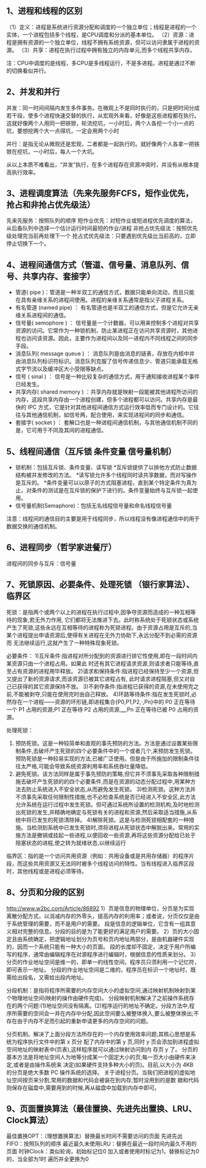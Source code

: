 ## 1、进程和线程的区别

（1）定义：进程是系统进行资源分配和调度的一个独立单位；线程是进程的一个实体，一个进程包括多个线程，是CPU调度和分派的基本单位。
（2）资源：进程是拥有资源的一个独立单位，线程不拥有系统资源，但可以访问隶属于进程的资源。
（3）共享：进程在执行过程中拥有独立的内存单元,而多个线程共享内存。

注：CPU中调度的是线程，多CPU是多线程运行，不是多进程。进程是通过不断的切换看似并行。

## 2、并发和并行

并发：同一时间间隔内发生多件事务。在微观上不是同时执行的，只是把时间分成若干段，使多个进程快速交替的执行，从宏观外来看，好像是这些进程都在执行。这就好像两个人用同一把铁锨，轮流挖坑，一小时后，两个人各挖一个小一点的坑，要想挖两个大一点得坑，一定会用两个小时

并行：是指无论从微观还是宏观，二者都是一起执行的。就好像两个人各拿一把铁锨在挖坑，一小时后，每人一个大坑。 

从以上本质不难看出，“并发”执行，在多个进程存在资源冲突时，并没有从根本提高执行效率。

## 3、进程调度算法（先来先服务FCFS，短作业优先，抢占和非抢占优先级法） 

先来先服务：按照队列的顺序
短作业优先：对短作业或短进程优先调度的算法，从后备队列中选择一个估计运行时间最短的作业/进程
非抢占优先级法：按照优先级处理完当前再处理下一个
抢占式优先级法：只要遇到优先级比当前高的，立即停止切换下一个。

## 4、进程间通信方式（管道、信号量、消息队列、信号、共享内存、套接字）

- 管道( pipe )：管道是一种半双工的通信方式，数据只能单向流动，而且只能在具有亲缘关系的进程间使用。进程的亲缘关系通常是指父子进程关系。
- 有名管道 (named pipe) ： 有名管道也是半双工的通信方式，但是它允许无亲缘关系进程间的通信。
- 信号量( semophore ) ： 信号量是一个计数器，可以用来控制多个进程对共享资源的访问。它常作为一种锁机制，防止某进程正在访问共享资源时，其他进程也访问该资源。因此，主要作为进程间以及同一进程内不同线程之间的同步手段。
- 消息队列( message queue ) ： 消息队列是由消息的链表，存放在内核中并由消息队列标识符标识。消息队列克服了信号传递信息少、管道只能承载无格式字节流以及缓冲区大小受限等缺点。
- 信号 ( sinal ) ： 信号是一种比较复杂的通信方式，用于通知接收进程某个事件已经发生。
- 共享内存( shared memory ) ：共享内存就是映射一段能被其他进程所访问的内存，这段共享内存由一个进程创建，但多个进程都可以访问。共享内存是最快的 IPC 方式，它是针对其他进程间通信方式运行效率低而专门设计的。它往往与其他通信机制，如信号两，配合使用，来实现进程间的同步和通信。
- 套接字( socket ) ： 套解口也是一种进程间通信机制，与其他通信机制不同的是，它可用于不同及其间的进程通信。

## 5、线程间通信（互斥锁 条件变量 信号量机制） 

- 锁机制：包括互斥锁、条件变量、读写锁
   *互斥锁提供了以排他方式防止数据结构被并发修改的方法。
   *读写锁允许多个线程同时读共享数据，而对写操作是互斥的。
   *条件变量可以以原子的方式阻塞进程，直到某个特定条件为真为止。对条件的测试是在互斥锁的保护下进行的。条件变量始终与互斥锁一起使用。
- 信号量机制(Semaphore)：包括无名线程信号量和命名线程信号量
   
注意：线程间的通信目的主要是用于线程同步，所以线程没有像进程通信中的用于数据交换的通信机制。

## 6、进程同步（哲学家进餐厅）

进程间的同步与互斥：信号量

## 7、死锁原因、必要条件、处理死锁 （银行家算法）、临界区

死锁：是指两个或两个以上的进程在执行过程中,因争夺资源而造成的一种互相等待的现象,若无外力作用, 它们都将无法推进下去。此时称系统处于死锁状态或系统产生了死锁,这些永远在互相等待的进程称为死锁进程。由于资源占用是互斥的,当某个进程提出申请资源后,使得有关进程在无外力协助下,永远分配不到必需的资源而 无法继续运行,这就产生了一种特殊现象死锁。

必要条件：
1)互斥条件:指进程对所分配到的资源进行排它性使用,即在一段时间内某资源只由一个进程占用。如果此 时还有其它进程请求资源,则请求者只能等待,直至占有资源的进程用毕释放。 
2)请求和保持条件:指进程已经保持至少一个资源,但又提出了新的资源请求,而该资源已被其它进程占有, 此时请求进程阻塞,但又对自己已获得的其它资源保持不放。 
3)不剥夺条件:指进程已获得的资源,在未使用完之前,不能被剥夺,只能在使用完时由自己释放。 
4)环路等待条件:指在发生死锁时,必然存在一个进程——资源的环形链,即进程集合{P0,P1,P2,·,Pn}中的 P0 正在等待一个 P1 占用的资源;P1 正在等待 P2 占用的资源,„„,Pn 正在等待已被 P0 占用的资源。

处理死锁：
1) 预防死锁。这是一种较简单和直观的事先预防的方法。方法是通过设置某些限制条件,去破坏产生死锁的四个必要条件中的一个或者几个,来预防发生死锁。预防死锁是一种较易实现的方法,已被广泛使用。但是由于所施加的限制条件往往太严格,可能会导致系统资源利用率和系统吞吐量降低。
2) 避免死锁。该方法同样是属于事先预防的策略,但它并不须事先采取各种限制措施去破坏产生死锁的的四个必要条件,而是在资源的动态分配过程中,用某种方法去防止系统进入不安全状态,从而避免发生死锁。
3)检测死锁。这种方法并不须事先采取任何限制性措施,也不必检查系统是否已经进入不安全区,此方法允许系统在运行过程中发生死锁。但可通过系统所设置的检测机构,及时地检测出死锁的发生,并精确地确定与死锁有关的进程和资源,然后采取适当措施,从系统中将已发生的死锁清除掉。
4)解除死锁。这是与检测死锁相配套的一种措施。当检测到系统中已发生死锁时,须将进程从死锁状态中解脱出来。常用的实施方法是撤销或挂起一些进程,以便回收一些资源,再将这些资源分配给已处于阻塞状态的进程,使之转为就绪状态,以继续运行

临界区：指的是一个访问共用资源（例如：共用设备或是共用存储器）的程序片段，而这些共用资源又无法同时被多个线程访问的特性。当有线程进入临界区段时，其他线程或是进程必须等待。 

## 8、分页和分段的区别

http://www.w2bc.com/Article/86892
1）页是信息的物理单位，分页是为实现离散分配方式，以消减内存的外零头，提高内存的利用率；或者说，分页仅仅是由于系统管理的需要，而不是用户的需要。
段是信息的逻辑单位，它含有一组其意义相对完整的信息。分段的目的是为了能更好的满足用户的需要。
2）页的大小固定且由系统确定，把逻辑地址划分为页号和页内地址两部分，是由机器硬件实现的，因而一个系统只能有一种大小的页面。
段的长度却不固定，决定于用户所编写的程序，通常由编辑程序在对源程序进行编辑时，根据信息的性质来划分。
3）分页的作业地址空间是维一的，即单一的线性空间，程序员只须利用一个记忆符，即可表示一地址。
分段的作业地址空间是二维的，程序员在标识一个地址时，既需给出段名，又需给出段内地址。

分段机制：是指将程序所需要的内存空间大小的虚拟空间,通过映射机制映射到某个物理地址空间(映射的操作由硬件完成)。
分段映射机制解决了之前操作系统存在的两个问题:(1)地址空间没有隔离。(2)程序运行的地址不确定。分段方法中,程序所需要的空间会一并在内存中分配,因此空间要么被整体换入,要么被整体换出;不存在由于内存不足而引起的重新申请更多的内存空间的问题。 

分页机制。解决了上面分段方法所存在的一个内存使用效率问题;其核心思想是系统为程序执行文件中的第 x 页分 配了内存中的第 y 页,同时 y 页会添加到进程虚拟空间地址的映射表中(页表),这样程序就可以通过映射访问到内 存页 y 了。 分页的基本方法是将地址空间人为地等分成某一个固定大小的页;每一页大小由硬件来决定,或者是由操作系统来 决定(如果硬件支持多种大小的页)。目前,以大小为 4KB 的分页是绝大多数 PC 操作系统的选择。 关于进程分页。当我们把进程的虚拟地址空间按页来分割,常用的数据和代码会被装在到内存;暂时没用到的是数 据和代码则保存在磁盘中,需要用到的时候,再从磁盘中加载到内存中即可。
 
## 9、页面置换算法（最佳置换、先进先出置换、LRU、Clock算法）

最佳置换OPT：（理想置换算法）替换最长时间不需要访问的页面
先进先出FIFO：按照队列的顺序
最近最久未使用LRU：替换在最近一段时间内最久不用的页面
时钟Clock：类似轮询，初始标记位0 加入或者使用时标记为1，替换标记为0的，当全部为1时 遍历并全更换为0